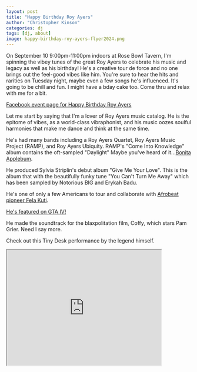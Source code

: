 ```yaml
---
layout: post
title: "Happy Birthday Roy Ayers"
author: "Christopher Kinson"
categories: dj
tags: [dj, about]
image: happy-birthday-roy-ayers-flyer2024.png
---
```


On September 10 9:00pm-11:00pm indoors at Rose Bowl Tavern, I'm spinning the vibey tunes of the great Roy Ayers to celebrate his music and legacy as well as his birthday! He's a creative tour de force and no one brings out the feel-good vibes like him. You're sure to hear the hits and rarities on Tuesday night, maybe even a few songs he's influenced. It's going to be chill and fun. I might have a bday cake too. Come thru and relax with me for a bit.

[Facebook event page for Happy Birthday Roy Ayers](https://fb.me/e/7wP3FthJA)

Let me start by saying that I'm a lover of Roy Ayers music catalog. He is the epitome of vibes, as a world-class vibraphonist, and his music oozes soulful harmonies that make me dance and think at the same time.

He's had many bands including a Roy Ayers Quartet, Roy Ayers Music Project (RAMP), and Roy Ayers Ubiquity. RAMP's "Come Into Knowledge" album contains the oft-sampled "Daylight" Maybe you've heard of it...[Bonita Applebum](https://www.thefader.com/2015/10/13/rap-year-book-bonita-applebum-shea).

He produced Sylvia Striplin's debut album "Give Me Your Love". This is the album that with the beautifully funky tune "You Can't Turn Me Away" which has been sampled by Notorious BIG and Erykah Badu.

He's one of only a few Americans to tour and collaborate with [Afrobeat pioneer Fela Kuti](https://afropop.org/articles/roy-ayers-and-fela-kutis-2000-blacks-got-to-be-free-an-invitation-to-imagine-a-better-world).

[He's featured on GTA IV!](https://youtu.be/WUNq2a5zroA?si=kr1sLJ3x9m5H7EM7)

He made the soundtrack for the blaxpolitation film, Coffy, which stars Pam Grier. Need I say more.

Check out this Tiny Desk performance by the legend himself.
<iframe width="420" height="315"
src="https://youtu.be/CghK8iVUHBs?si=V6waqat2YpbMo8na)">
</iframe>

